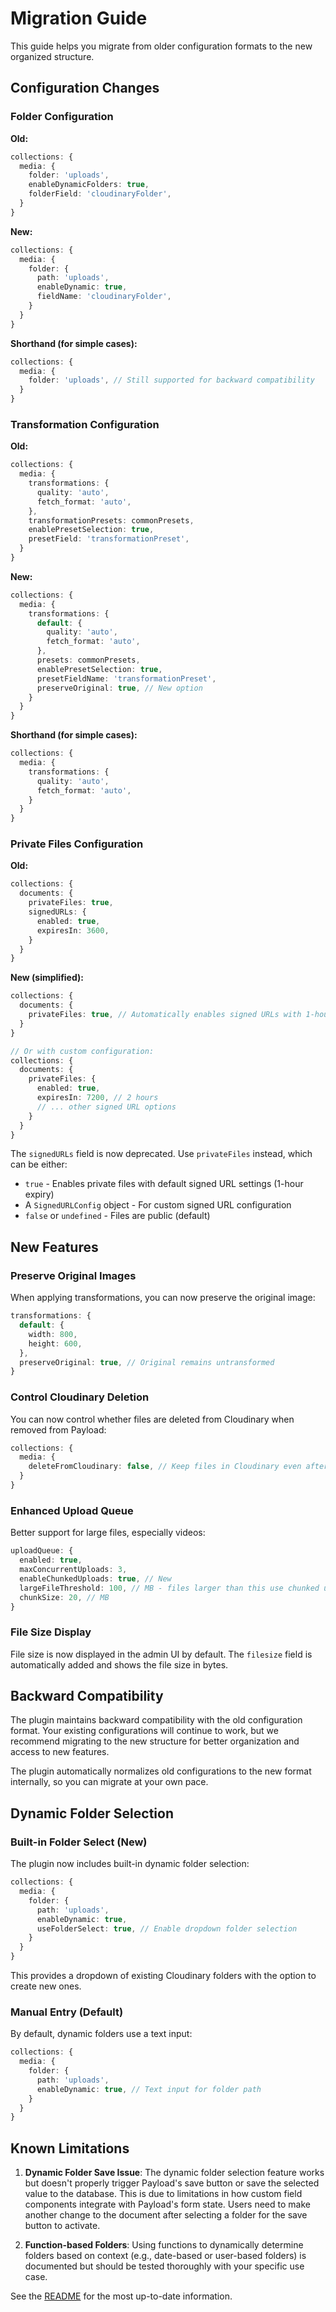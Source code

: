 # Migration Guide

This guide helps you migrate from older configuration formats to the new organized structure.

## Configuration Changes

### Folder Configuration

**Old:**
```typescript
collections: {
  media: {
    folder: 'uploads',
    enableDynamicFolders: true,
    folderField: 'cloudinaryFolder',
  }
}
```

**New:**
```typescript
collections: {
  media: {
    folder: {
      path: 'uploads',
      enableDynamic: true,
      fieldName: 'cloudinaryFolder',
    }
  }
}
```

**Shorthand (for simple cases):**
```typescript
collections: {
  media: {
    folder: 'uploads', // Still supported for backward compatibility
  }
}
```

### Transformation Configuration

**Old:**
```typescript
collections: {
  media: {
    transformations: {
      quality: 'auto',
      fetch_format: 'auto',
    },
    transformationPresets: commonPresets,
    enablePresetSelection: true,
    presetField: 'transformationPreset',
  }
}
```

**New:**
```typescript
collections: {
  media: {
    transformations: {
      default: {
        quality: 'auto',
        fetch_format: 'auto',
      },
      presets: commonPresets,
      enablePresetSelection: true,
      presetFieldName: 'transformationPreset',
      preserveOriginal: true, // New option
    }
  }
}
```

**Shorthand (for simple cases):**
```typescript
collections: {
  media: {
    transformations: {
      quality: 'auto',
      fetch_format: 'auto',
    }
  }
}
```

### Private Files Configuration

**Old:**
```typescript
collections: {
  documents: {
    privateFiles: true,
    signedURLs: {
      enabled: true,
      expiresIn: 3600,
    }
  }
}
```

**New (simplified):**
```typescript
collections: {
  documents: {
    privateFiles: true, // Automatically enables signed URLs with 1-hour expiry
  }
}

// Or with custom configuration:
collections: {
  documents: {
    privateFiles: {
      enabled: true,
      expiresIn: 7200, // 2 hours
      // ... other signed URL options
    }
  }
}
```

The `signedURLs` field is now deprecated. Use `privateFiles` instead, which can be either:
- `true` - Enables private files with default signed URL settings (1-hour expiry)
- A `SignedURLConfig` object - For custom signed URL configuration
- `false` or `undefined` - Files are public (default)

## New Features

### Preserve Original Images
When applying transformations, you can now preserve the original image:

```typescript
transformations: {
  default: {
    width: 800,
    height: 600,
  },
  preserveOriginal: true, // Original remains untransformed
}
```

### Control Cloudinary Deletion
You can now control whether files are deleted from Cloudinary when removed from Payload:

```typescript
collections: {
  media: {
    deleteFromCloudinary: false, // Keep files in Cloudinary even after deletion
  }
}
```

### Enhanced Upload Queue
Better support for large files, especially videos:

```typescript
uploadQueue: {
  enabled: true,
  maxConcurrentUploads: 3,
  enableChunkedUploads: true, // New
  largeFileThreshold: 100, // MB - files larger than this use chunked upload
  chunkSize: 20, // MB
}
```

### File Size Display
File size is now displayed in the admin UI by default. The `filesize` field is automatically added and shows the file size in bytes.

## Backward Compatibility

The plugin maintains backward compatibility with the old configuration format. Your existing configurations will continue to work, but we recommend migrating to the new structure for better organization and access to new features.

The plugin automatically normalizes old configurations to the new format internally, so you can migrate at your own pace.

## Dynamic Folder Selection

### Built-in Folder Select (New)
The plugin now includes built-in dynamic folder selection:

```typescript
collections: {
  media: {
    folder: {
      path: 'uploads',
      enableDynamic: true,
      useFolderSelect: true, // Enable dropdown folder selection
    }
  }
}
```

This provides a dropdown of existing Cloudinary folders with the option to create new ones.

### Manual Entry (Default)
By default, dynamic folders use a text input:

```typescript
collections: {
  media: {
    folder: {
      path: 'uploads',
      enableDynamic: true, // Text input for folder path
    }
  }
}
```

## Known Limitations

1. **Dynamic Folder Save Issue**: The dynamic folder selection feature works but doesn't properly trigger Payload's save button or save the selected value to the database. This is due to limitations in how custom field components integrate with Payload's form state. Users need to make another change to the document after selecting a folder for the save button to activate.

2. **Function-based Folders**: Using functions to dynamically determine folders based on context (e.g., date-based or user-based folders) is documented but should be tested thoroughly with your specific use case.

See the [README](../README.md) for the most up-to-date information.